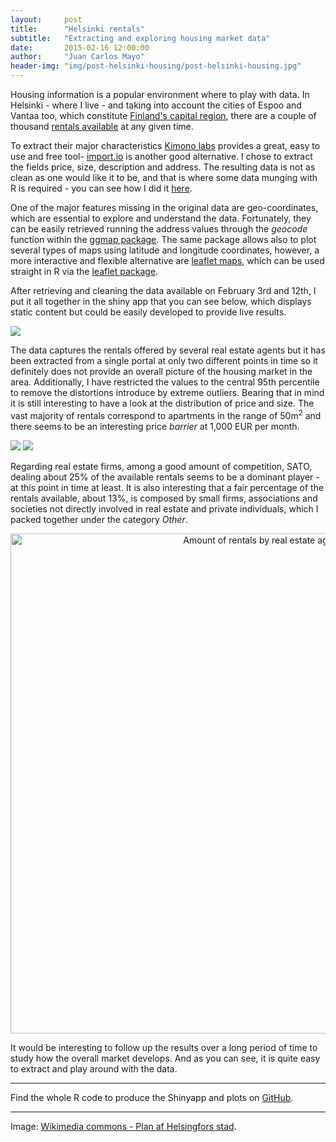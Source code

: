 ```yaml
---
layout:     post
title:      "Helsinki rentals"
subtitle:   "Extracting and exploring housing market data"
date:       2015-02-16 12:00:00
author:     "Juan Carlos Mayo"
header-img: "img/post-helsinki-housing/post-helsinki-housing.jpg"
---
```


Housing information is a popular environment where to play with data. In Helsinki - where I live - and taking into account the cities of Espoo and 
Vantaa too, which constitute <a target ="_blank" href="https://en.wikipedia.org/wiki/Greater_Helsinki"> Finland's capital region</a>, 
there are a couple of thousand <a target="_blank" href="http://www.vuokraovi.com/?locale=en">rentals available</a> at any given time.

To extract their major characteristics <a target="_blank" href="https://www.kimonolabs.com/">Kimono labs</a> provides a great, 
easy to use and free tool- <a target="_blank" href="https://import.io/">import.io</a> is another good alternative. I chose to extract 
the fields price, size, description and address. The resulting data is not as clean as one would like it to be, and that is where 
some data munging with R is required - you can see how I did it 
<a target="_blank" href="https://github.com/jcarlosmayo/helsinki_housing/blob/master/clear_kimono.R">here</a>.

One of the major features missing in the original data are geo-coordinates, which are essential to explore and understand the data. 
Fortunately, they can be easily retrieved running the address values through the *geocode* function within the 
<a target="_blank" href="https://github.com/dkahle/ggmap">ggmap package</a>. The same package allows also to plot several types of maps 
using latitude and longitude coordinates, however, a more interactive and flexible alternative are
<a target="_blank" href="http://leafletjs.com/">leaflet maps</a>, which can be used straight in R via the 
<a target="_blank" href="https://github.com/rstudio/leaflet">leaflet package</a>.

 
After retrieving and cleaning the data available on February 3rd and 12th, I put it all together in the shiny app that you 
can see below, which displays static content but could be easily developed to provide live results.

<a target="_blank" href="https://jcarlosmayo.shinyapps.io/helsinki_housing_leaflet/">
<img src="{{ site.baseurl }}/img/post-helsinki-housing/post-helsinki-housing-teaser.png" />
</a>

The data captures the rentals offered by several real estate agents but it has been extracted from a single portal at 
only two different points in time so it definitely does not provide an overall picture of the housing market in the area. 
Additionally, I have restricted the values to the central 95th percentile to remove the distortions introduce by extreme outliers. 
Bearing that in mind it is still interesting to have a look at the distribution of price and size. The vast majority of rentals correspond to 
apartments in the range of 50m<sup>2</sup> and there seems to be an interesting price *barrier* at 1,000 EUR per month.

<img src="{{ site.baseurl }}/img/post-helsinki-housing/hist_size.png" />
<img src="{{ site.baseurl }}/img/post-helsinki-housing/hist_price.png" />

Regarding real estate firms, among a good amount of competition, SATO, dealing about 25% of the available rentals seems to be a dominant player - 
at this point in time at least. It is also interesting that a fair percentage of the rentals available, about 13%, is composed by small firms, associations and societies not directly involved in real estate and private individuals, which I packed together under the category *Other*.

<div>
    <a href="https://plot.ly/~jcarlosmayo/175/" target="_blank" title="Amount of rentals by real estate agency" style="display: block; text-align: center;"><img src="https://plot.ly/~jcarlosmayo/175.png" alt="Amount of rentals by real estate agency" style="max-width: 100%;width: 800px;"  width="800" onerror="this.onerror=null;this.src='https://plot.ly/404.png';" /></a>
    <script data-plotly="jcarlosmayo:175" src="https://plot.ly/embed.js" async></script>
</div>

It would be interesting to follow up the results over a long period of time to study how the overall market develops. 
And as you can see, it is quite easy to extract and play around with the data.

---

Find the whole R code to produce the Shinyapp and plots on <a target="_blank" href="http://github.com/jcarlosmayo/helsinki_housing/">GitHub</a>.

---

<div id="image-credit">Image: <a href="https://commons.wikimedia.org/wiki/File%3A1900_Plan_af_Helsingfors_stad.tif">Wikimedia commons - Plan af Helsingfors stad</a>.</div>
